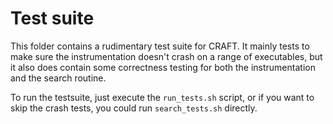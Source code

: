 # Test suite

This folder contains a rudimentary test suite for CRAFT. It mainly tests to make
sure the instrumentation doesn't crash on a range of executables, but it also
does contain some correctness testing for both the instrumentation and the
search routine.

To run the testsuite, just execute the `run_tests.sh` script, or if you want to
skip the crash tests, you could run `search_tests.sh` directly.

